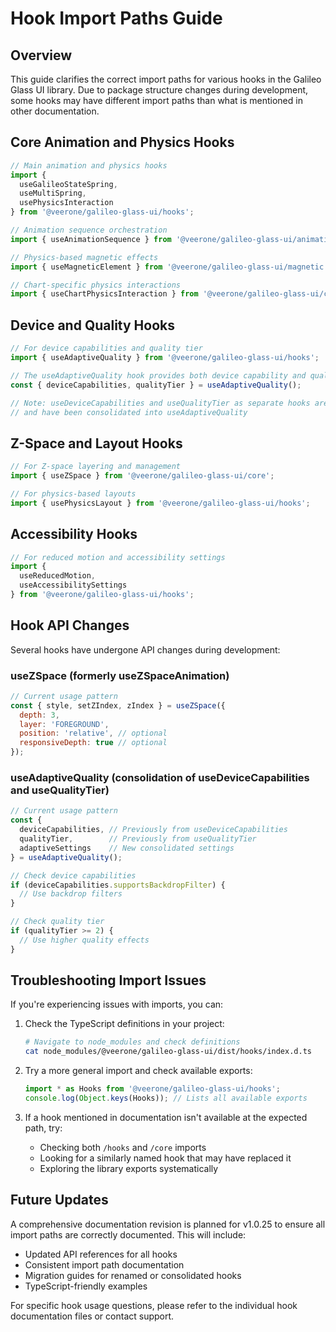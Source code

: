# Hook Import Paths Guide

## Overview

This guide clarifies the correct import paths for various hooks in the Galileo Glass UI library. Due to package structure changes during development, some hooks may have different import paths than what is mentioned in other documentation.

## Core Animation and Physics Hooks

```javascript
// Main animation and physics hooks
import { 
  useGalileoStateSpring, 
  useMultiSpring, 
  usePhysicsInteraction 
} from '@veerone/galileo-glass-ui/hooks';

// Animation sequence orchestration
import { useAnimationSequence } from '@veerone/galileo-glass-ui/animations/sequence';

// Physics-based magnetic effects
import { useMagneticElement } from '@veerone/galileo-glass-ui/magnetic';

// Chart-specific physics interactions
import { useChartPhysicsInteraction } from '@veerone/galileo-glass-ui/charts/useChartPhysicsInteraction';
```

## Device and Quality Hooks

```javascript
// For device capabilities and quality tier
import { useAdaptiveQuality } from '@veerone/galileo-glass-ui/hooks';

// The useAdaptiveQuality hook provides both device capability and quality tier information
const { deviceCapabilities, qualityTier } = useAdaptiveQuality();

// Note: useDeviceCapabilities and useQualityTier as separate hooks are deprecated
// and have been consolidated into useAdaptiveQuality
```

## Z-Space and Layout Hooks

```javascript
// For Z-space layering and management
import { useZSpace } from '@veerone/galileo-glass-ui/core';

// For physics-based layouts
import { usePhysicsLayout } from '@veerone/galileo-glass-ui/hooks';
```

## Accessibility Hooks

```javascript
// For reduced motion and accessibility settings
import { 
  useReducedMotion,
  useAccessibilitySettings
} from '@veerone/galileo-glass-ui/hooks';
```

## Hook API Changes

Several hooks have undergone API changes during development:

### useZSpace (formerly useZSpaceAnimation)

```javascript
// Current usage pattern
const { style, setZIndex, zIndex } = useZSpace({
  depth: 3,
  layer: 'FOREGROUND',
  position: 'relative', // optional
  responsiveDepth: true // optional
});
```

### useAdaptiveQuality (consolidation of useDeviceCapabilities and useQualityTier)

```javascript
// Current usage pattern
const { 
  deviceCapabilities, // Previously from useDeviceCapabilities
  qualityTier,        // Previously from useQualityTier
  adaptiveSettings    // New consolidated settings
} = useAdaptiveQuality();

// Check device capabilities
if (deviceCapabilities.supportsBackdropFilter) {
  // Use backdrop filters
}

// Check quality tier
if (qualityTier >= 2) {
  // Use higher quality effects
}
```

## Troubleshooting Import Issues

If you're experiencing issues with imports, you can:

1. Check the TypeScript definitions in your project:
   ```bash
   # Navigate to node_modules and check definitions
   cat node_modules/@veerone/galileo-glass-ui/dist/hooks/index.d.ts
   ```

2. Try a more general import and check available exports:
   ```javascript
   import * as Hooks from '@veerone/galileo-glass-ui/hooks';
   console.log(Object.keys(Hooks)); // Lists all available exports
   ```

3. If a hook mentioned in documentation isn't available at the expected path, try:
   - Checking both `/hooks` and `/core` imports
   - Looking for a similarly named hook that may have replaced it
   - Exploring the library exports systematically

## Future Updates

A comprehensive documentation revision is planned for v1.0.25 to ensure all import paths are correctly documented. This will include:

- Updated API references for all hooks
- Consistent import path documentation
- Migration guides for renamed or consolidated hooks
- TypeScript-friendly examples

For specific hook usage questions, please refer to the individual hook documentation files or contact support. 